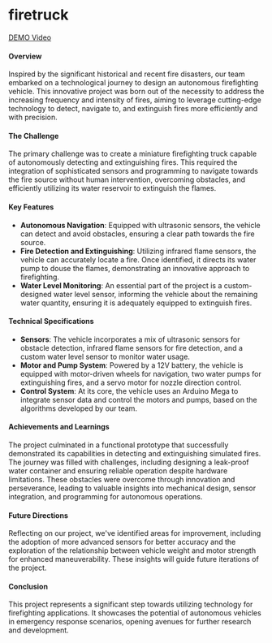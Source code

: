 # firetruck
[DEMO Video](https://www.youtube.com/watch?v=l2Vn9u5bldI&ab_channel=BenjaminLiu)
#### Overview

Inspired by the significant historical and recent fire disasters, our team embarked on a technological journey to design an autonomous firefighting vehicle. This innovative project was born out of the necessity to address the increasing frequency and intensity of fires, aiming to leverage cutting-edge technology to detect, navigate to, and extinguish fires more efficiently and with precision.

#### The Challenge

The primary challenge was to create a miniature firefighting truck capable of autonomously detecting and extinguishing fires. This required the integration of sophisticated sensors and programming to navigate towards the fire source without human intervention, overcoming obstacles, and efficiently utilizing its water reservoir to extinguish the flames.

#### Key Features

- **Autonomous Navigation**: Equipped with ultrasonic sensors, the vehicle can detect and avoid obstacles, ensuring a clear path towards the fire source.
- **Fire Detection and Extinguishing**: Utilizing infrared flame sensors, the vehicle can accurately locate a fire. Once identified, it directs its water pump to douse the flames, demonstrating an innovative approach to firefighting.
- **Water Level Monitoring**: An essential part of the project is a custom-designed water level sensor, informing the vehicle about the remaining water quantity, ensuring it is adequately equipped to extinguish fires.

#### Technical Specifications

- **Sensors**: The vehicle incorporates a mix of ultrasonic sensors for obstacle detection, infrared flame sensors for fire detection, and a custom water level sensor to monitor water usage.
- **Motor and Pump System**: Powered by a 12V battery, the vehicle is equipped with motor-driven wheels for navigation, two water pumps for extinguishing fires, and a servo motor for nozzle direction control.
- **Control System**: At its core, the vehicle uses an Arduino Mega to integrate sensor data and control the motors and pumps, based on the algorithms developed by our team.

#### Achievements and Learnings

The project culminated in a functional prototype that successfully demonstrated its capabilities in detecting and extinguishing simulated fires. The journey was filled with challenges, including designing a leak-proof water container and ensuring reliable operation despite hardware limitations. These obstacles were overcome through innovation and perseverance, leading to valuable insights into mechanical design, sensor integration, and programming for autonomous operations.

#### Future Directions

Reflecting on our project, we've identified areas for improvement, including the adoption of more advanced sensors for better accuracy and the exploration of the relationship between vehicle weight and motor strength for enhanced maneuverability. These insights will guide future iterations of the project.

#### Conclusion

This project represents a significant step towards utilizing technology for firefighting applications. It showcases the potential of autonomous vehicles in emergency response scenarios, opening avenues for further research and development.


